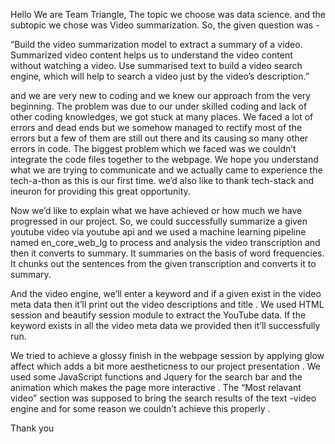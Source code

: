 Hello 
We are Team Triangle, The topic we choose was data science. and the subtopic we chose was Video summarization. So, the given question was -

 “Build the video summarization model to extract a summary of a video. Summarized video content helps us to understand the video content without watching a video. Use summarised text to build a video search engine, which will help to search a video just by the video’s description.” 

and we are very new to coding and we knew our approach from the very beginning. The problem was due to our under skilled coding and lack of other coding knowledges, we got stuck at many places. We faced a lot of errors and dead ends but we somehow managed to rectify most of the errors but a few of them are still out there and its causing so many other errors in code.  The biggest problem which we faced was we couldn’t integrate the code files together to the webpage. 
We hope you understand what we are trying to communicate and we actually came to experience the tech-a-thon as this is our first time. we’d also like to thank tech-stack and ineuron for providing this great opportunity. 

Now we’d like to explain what we have achieved or how much we have progressed in our project. So, we could successfully summarize a given youtube video via youtube api and we used a machine learning pipeline named en_core_web_lg to process and analysis the video transcription and then it  converts to summary. It summaries on the basis of word frequencies. It chunks out the sentences from the given transcription and converts it to summary. 

And the video engine, we’ll enter a keyword and if a given exist in the video meta data then it’ll print out the video descriptions and title . We used HTML session and beautify session module to extract the YouTube data. If the keyword exists in all the video meta data we provided then it’ll successfully run.
 
We tried to achieve a glossy finish in the webpage session by applying glow affect which adds a bit more aestheticness to our project presentation  . We used some JavaScript  functions and Jquery  for the  search bar and the animation which makes the page more interactive  . The “Most relavant video” section was supposed to bring the search results of the text -video engine and for some reason we couldn’t achieve this properly  . 



Thank you 






